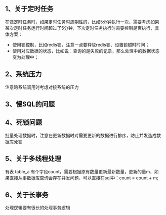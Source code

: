 
## 1、关于定时任务

在做定时任务时，如果定时任务时周期性的，比如5分钟执行一次，需要考虑如果某次定时任务运行时间超过了5分钟，下次定时任务执行时需要控制是否执行，具体方案：
- 使用锁控制，比如redis锁，注意一点要释放redis锁、设置锁超时时间；
- 使用对应数据的状态，比如说：查询的是失败的记录，那么处理中的数据状态变为处理中；

## 2、系统压力

注意跨系统调用时考虑对接系统的压力

## 3、慢SQL的问题

## 4、死锁问题

批量处理数据时，注意在更新数据时对需要更新的数据进行排序，防止并发造成数据库死锁

## 5、关于多线程处理

有表 table_a 有个字段count，需要根据原有数量更新最新数量，更新的量m，如果直接从事数据库查询会存在并发问题，可以直接在sql中：count = count + m;

## 6、关于长事务

处理逻辑要有很长的处理事务逻辑


